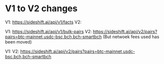# V1 to V2 changes

V1: https://sideshift.ai/api/v1/facts
V2: 

V1: https://sideshift.ai/api/v1/bulk-pairs
V2: https://sideshift.ai/api/v2/pairs?pairs=btc-mainnet,usdc-bsc,bch,bch-smartbch (But netwoek fees used has been moved)


V1:
V2: https://sideshift.ai/api/v2/pairs?pairs=btc-mainnet,usdc-bsc,bch,bch-smartbch
